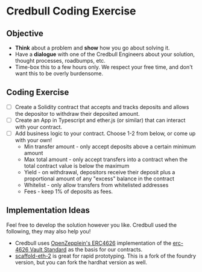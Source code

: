 # Credbull Coding Exercise

## Objective 
- **Think** about a problem and **show** how you go about solving it.  
- Have a **dialogue** with one of the Credbull Engineers about your solution, thought processes, roadbumps, etc.
- Time-box this to a few hours only.  We respect your free time, and don't want this to be overly burdensome.  

## Coding Exercise
- [ ] Create a Solidity contract that accepts and tracks deposits and allows the depositor to withdraw their deposited amount.  
- [ ] Create an App in Typescript and ether.js (or similar) that can interact with your contract.
- [ ] Add business logic to your contract.  Choose 1-2 from below, or come up with your own! 
    - Min transfer amount - only accept deposits above a certain minimum amount
    - Max total amount - only accept transfers into a contract when the total contract value is below the maximum
    - Yield - on withdrawal, depositors receive their deposit plus a proportional amount of any "excess" balance in the contract  
    - Whitelist - only allow transfers from whitelisted addresses
    - Fees - keep 1% of deposits as fees.


## Implementation Ideas
Feel free to develop the solution however you like.  Credbull used the following, they may also help you!
* Credbull uses [OpenZepplein's ERC4626](https://github.com/OpenZeppelin/openzeppelin-contracts/blob/master/contracts/token/ERC20/extensions/ERC4626.sol) implementation of the [erc-4626 Vault Standard](https://ethereum.org/en/developers/docs/standards/tokens/erc-4626/) as the basis for our contracts.  
* [scaffold-eth-2](https://github.com/scaffold-eth/scaffold-eth-2) is great for rapid prototyping.  This is a fork of the foundry version, but you can fork the hardhat version as well.

